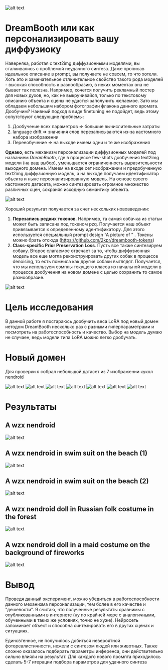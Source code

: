 ![alt text](img/paper_1.jpg)
# DreamBooth или как персонализировать вашу диффузиоку
Наверняка, работая с text2img диффузионными моделями, вы сталкивались с проблемой неудачного синтеза. Даже прописав идеальное описание в prompt, вы получаете не совсем, то что хотели. Хоть это и замечательное отличительное свойство такого рода моделей - высокая способность к разнообразию, в неких моментах она не бывает так полезна. Например, хочется получить рекламный постер для новых духов, но, как не выкручивайся, только по текстовому описанию объекта и сцены не удастся заполучить желаемое. Зато мы обладаем небольшим набором фотографии флакона данного аромата. Дообучим? Наивный подход в виде finetuning не подойдет, ведь этому сопутствуют следующие проблемы:
1. Дообучение всех параметров => большие вычислительные затраты 
2. language drift => значения слов перезаписываются из-за кастомного набора изображении
3. Перееобучение => на выходе имеем одни и те же изображения 

**Однако**, есть механизм персонализации диффузионных моделей под названием *DreamBooth*, где в процессе few-shots дообучения text2img модели (на ваш выбор), уменьшается ограниченность выразительности выходного домена. Имеем на входе сет изображении и предобученную text2img диффузионную модель, а на выходе получаем идентификатор объекта и ныне персонализированную модель. На основе своего кастомного датасета, можно синтезировать огромное множество различных сцен, сохраняя исходную семантику объекта.

![alt text](img/paper_2.jpg)

Хороший результат получается за счет нескольких нововведении:
1. **Перезапись редких токенов**. 
Например, та самая собачка из статьи может быть записана под токеном pzq. Получается наш объект привязывается к определенному идентификатору. Для этого используется специальный prompt design “A picture of <RARE TOKEN> <CLASS>” . Токены можно брать отсюда (https://github.com/2kpr/dreambooth-tokens)
2. **Class-specific Prior Preservation Loss**. 
Пусть все также синтезируем собаку. Второе слагаемое отвечает за то, чтобы диффузионная модель все еще могла реконструировать других собак в процессе denoising, то есть помнила как другие собаки выглядят. Получается, что мы используем сэмплы текущего класса из начальной модели в процессе дообучения на новом домене с целью сохранить то самое разнообразие.

![alt text](img/loss.jpg)

# Цель исследования

В данной работе я постараюсь дообучить веса LoRA под новый домен иетодом DreamBooth несколько раз с разными гиперпараметрами и посмотреть на работоспособность и качество. Выбор на модель думаю не случаен, ведь модели типа LoRA можно легко дообучать.

# Новый домен

Для проверки я собрал небольшой датасет из 7 изображении кукол nendroid

![alt text](img/nendroid_1.jpg)
![alt text](img/nendroid_2.jpg)
![alt text](img/nendroid_3.jpg)
![alt text](img/nendroid_4.jpg)
![alt text](img/nendroid_5.jpg)
![alt text](img/nendroid_6.jpg)
![alt text](img/nendroid_7.jpg)

# Результаты

## A wzx nendroid
![alt text](img/2_1.png)
## A wzx nendroid in swim suit on the beach (1)
![alt text](img/2_2.png)
## A wzx nendroid in swim suit on the beach (2)
![alt text](img/2_3.png)
## A wzx nendroid doll in Russian folk costume in the forest
![alt text](img/2_4.png)
## A wzx nendroid doll in a maid costume on the background of fireworks
![alt text](img/2_5.png)


# Вывод

Проведя данный эксперимент, можно убедиться в работоспособности данного механизма персонализации, тем более в его качестве и "дешевости". Я считаю, что полученные результаты сравнимы с опубликованными в интернете (ну по крайней мере с аналогичными, обученными в таких же условиях, точно не хуже). Нейросеть запоминает объект и способна синтезировать его в других сценах и ситуациях.

Единсвтенное, не получилось добиться невероятной фотореалистичности, нежели с синтезом людей или животных. Также сложно оказалось подбирать параметры инференса, они действительно сильно влияли на результат. Для каждого нового промпта приходилось сделать 5-7 итерации подбора параметров для удачного синтеза
